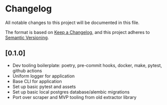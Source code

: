 # Changelog

All notable changes to this project will be documented in this file.

The format is based on [Keep a Changelog](https://keepachangelog.com/en/1.0.0/),
and this project adheres to [Semantic Versioning](https://semver.org/spec/v2.0.0.html).

## [0.1.0]
- Dev tooling boilerplate: poetry, pre-commit hooks, docker, make, pytest, github actions
- Uniform logger for application
- Base CLI for application
- Set up basic pytest and assets
- Set up basic local postgres database/alembic migrations
- Port over scraper and MVP tooling from old extractor library
